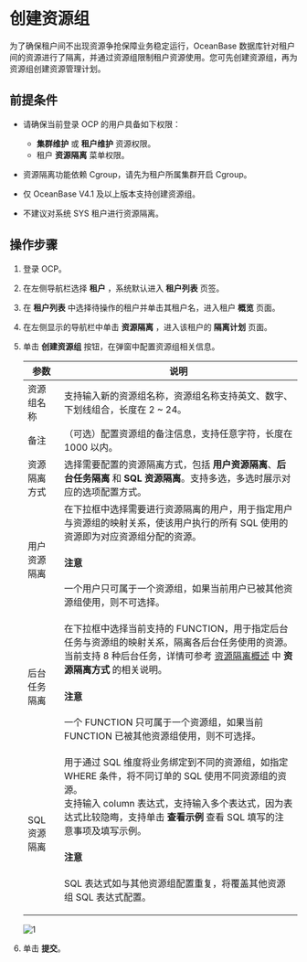 # 创建资源组

为了确保租户间不出现资源争抢保障业务稳定运行，OceanBase 数据库针对租户间的资源进行了隔离，并通过资源组限制租户资源使用。您可先创建资源组，再为资源组创建资源管理计划。

## 前提条件

* 请确保当前登录 OCP 的用户具备如下权限：

  * **集群维护** 或 **租户维护** 资源权限。
  * 租户 **资源隔离** 菜单权限。

* 资源隔离功能依赖 Cgroup，请先为租户所属集群开启 Cgroup。
* 仅 OceanBase V4.1 及以上版本支持创建资源组。
* 不建议对系统 SYS 租户进行资源隔离。

## 操作步骤

1. 登录 OCP。

2. 在左侧导航栏选择 **租户** ，系统默认进入 **租户列表** 页签。

3. 在 **租户列表** 中选择待操作的租户并单击其租户名，进入租户 **概览** 页面。

4. 在左侧显示的导航栏中单击 **资源隔离** ，进入该租户的 **隔离计划** 页面。

5. 单击 **创建资源组** 按钮，在弹窗中配置资源组相关信息。

    |  参数  |  说明   |
    |--------|---------|
    |  资源组名称      |  支持输入新的资源组名称，资源组名称支持英文、数字、下划线组合，长度在 2 ~ 24。       |
    |  备注      |  （可选）配置资源组的备注信息，支持任意字符，长度在 1000 以内。      |
    |  资源隔离方式     |  选择需要配置的资源隔离方式，包括 **用户资源隔离**、**后台任务隔离** 和 **SQL 资源隔离**。支持多选，多选时展示对应的选项配置方式。|
    |  用户资源隔离 |  在下拉框中选择需要进行资源隔离的用户，用于指定用户与资源组的映射关系，使该用户执行的所有 SQL 使用的资源即为对应资源组分配的资源。<main id="notice" type='notice'><h4>注意</h4><p>一个用户只可属于一个资源组，如果当前用户已被其他资源组使用，则不可选择。</p></main>|
    |  后台任务隔离 |  在下拉框中选择当前支持的 FUNCTION，用于指定后台任务与资源组的映射关系，隔离各后台任务使用的资源。当前支持 8 种后台任务，详情可参考 [资源隔离概述](100.resource-isolation-overview.md) 中 **资源隔离方式** 的相关说明。 <main id="notice" type='notice'><h4>注意</h4><p>一个 FUNCTION 只可属于一个资源组，如果当前 FUNCTION 已被其他资源组使用，则不可选择。</p></main>      |
    |  SQL 资源隔离 |  用于通过 SQL 维度将业务绑定到不同的资源组，如指定 WHERE 条件，将不同订单的 SQL 使用不同资源组的资源。</br>支持输入 column 表达式，支持输入多个表达式，因为表达式比较隐晦，支持单击 **查看示例** 查看 SQL 填写的注意事项及填写示例。<main id="notice" type='notice'><h4>注意</h4><p>SQL 表达式如与其他资源组配置重复，将覆盖其他资源组 SQL 表达式配置。</p></main>       |

    ![1](https://obbusiness-private.oss-cn-shanghai.aliyuncs.com/doc/img/ocp/420/%E5%88%9B%E5%BB%BA%E8%B5%84%E6%BA%90%E7%BB%84.png)

6. 单击 **提交**。
